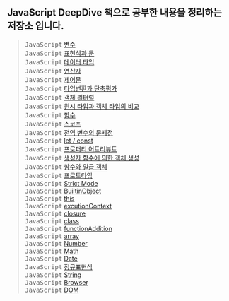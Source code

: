 ## JavaScript DeepDive 책으로 공부한 내용을 정리하는 저장소 입니다.

> <kbd>JavaScript</kbd> [변수](./README/4_variable.md) <br>
> <kbd>JavaScript</kbd> [표현식과 문](./README/5_expression.md) <br>
> <kbd>JavaScript</kbd> [데이터 타입](./README/6_dataType.md) <br>
> <kbd>JavaScript</kbd> [연산자](./README/7_operator.md) <br>
> <kbd>JavaScript</kbd> [제어문](./README/8_controlStatement.md) <br>
> <kbd>JavaScript</kbd> [타입변환과 단축평가](./README/9_typeChange.md) <br>
> <kbd>JavaScript</kbd> [객체 리터럴](./README/10_objectLiteral.md) <br>
> <kbd>JavaScript</kbd> [원시 타입과 객체 타입의 비교](./README/11_primitiveImmutable.md) <br>
> <kbd>JavaScript</kbd> [함수](./README/12_function.md) <br>
> <kbd>JavaScript</kbd> [스코프](./README/13_scope.md) <br>
> <kbd>JavaScript</kbd> [전역 변수의 문제점](./README/14_globalVariable.md) <br>
> <kbd>JavaScript</kbd> [let / const](./README/15_letConst.md) <br>
> <kbd>JavaScript</kbd> [프로퍼티 어트리뷰트](./README/16_propertyAttribute.md) <br>
> <kbd>JavaScript</kbd> [생성자 함수에 의한 객체 생성](./README/17_constructor.md) <br>
> <kbd>JavaScript</kbd> [함수와 일급 객체](./README/18_functionFirstObject.md) <br>
> <kbd>JavaScript</kbd> [프로토타입](./README/19_prototype.md) <br>
> <kbd>JavaScript</kbd> [Strict Mode](./README/20_strictMode.md) <br>
> <kbd>JavaScript</kbd> [BuiltinObject](./README/21_builtinObject.md) <br>
> <kbd>JavaScript</kbd> [this](./README/22_this.md) <br>
> <kbd>JavaScript</kbd> [excutionContext](./README/23_excutionContext.md) <br>
> <kbd>JavaScript</kbd> [closure](./README/24_closure.md) <br>
> <kbd>JavaScript</kbd> [class](./README/25_class.md) <br>
> <kbd>JavaScript</kbd> [functionAddition](./README/26_functionAddition.md) <br>
> <kbd>JavaScript</kbd> [array](./README/27_array.md) <br>
> <kbd>JavaScript</kbd> [Number](./README/28_number.md) <br>
> <kbd>JavaScript</kbd> [Math](./README/29_math.md) <br>
> <kbd>JavaScript</kbd> [Date](./README/30_date.md) <br>
> <kbd>JavaScript</kbd> [정규표현식](./README/31_RegExp.md) <br>
> <kbd>JavaScript</kbd> [String](./README/32_string.md) <br>
> <kbd>JavaScript</kbd> [Browser](./README/38_browser.md) <br>
> <kbd>JavaScript</kbd> [DOM](./README/39_dom.md) <br>

